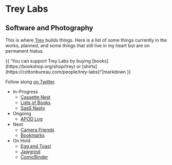 # Trey Labs

## Software and Photography

This is where [Trey](https://treypiepmeier.com) builds things. Here is a list of some things currently in the works, planned, and some things that still live in my heart but are on permanent&nbsp;hiatus.

<p class="callout">
{{ 'You can support Trey Labs by buying [books](https://bookshop.org/shop/trey) or [shirts](https://cottonbureau.com/people/trey-labs)!'|markdown }}
</p>

Follow along [on Twitter](https://twitter.com/treylabs).

- In-Progress
    - [Cassette Nest](https://cassettenest.com)
    - [Lists of Books](https://listsofbooks.com)
    - [SaaS Nasty](https://twitter.com/saasnasty)
- Ongoing
    - [APOD Log](/apod/)
- Next
    - [Camera Friends](/camerafriends/)
    - [Bookmarks](/bookmarks/)
- On Hold
    - [Egg and Toast](/eggandtoast/)
    - [Jawgrind](https://jawgrind.com)
    - [ComicBinder](/comicbinder/)
